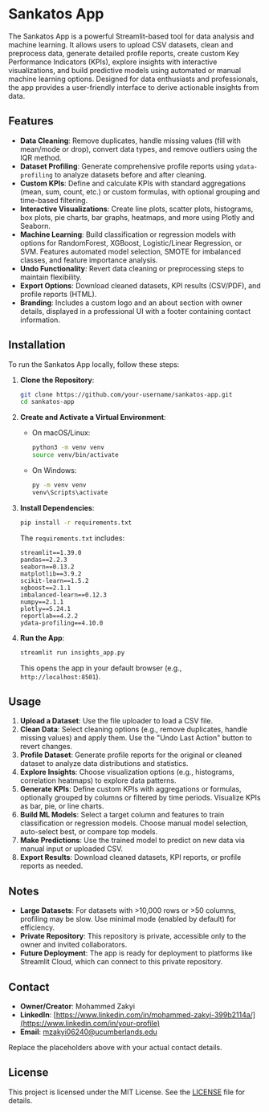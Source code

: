 # Sankatos App

The Sankatos App is a powerful Streamlit-based tool for data analysis and machine learning. It allows users to upload CSV datasets, clean and preprocess data, generate detailed profile reports, create custom Key Performance Indicators (KPIs), explore insights with interactive visualizations, and build predictive models using automated or manual machine learning options. Designed for data enthusiasts and professionals, the app provides a user-friendly interface to derive actionable insights from data.

## Features

- **Data Cleaning**: Remove duplicates, handle missing values (fill with mean/mode or drop), convert data types, and remove outliers using the IQR method.
- **Dataset Profiling**: Generate comprehensive profile reports using `ydata-profiling` to analyze datasets before and after cleaning.
- **Custom KPIs**: Define and calculate KPIs with standard aggregations (mean, sum, count, etc.) or custom formulas, with optional grouping and time-based filtering.
- **Interactive Visualizations**: Create line plots, scatter plots, histograms, box plots, pie charts, bar graphs, heatmaps, and more using Plotly and Seaborn.
- **Machine Learning**: Build classification or regression models with options for RandomForest, XGBoost, Logistic/Linear Regression, or SVM. Features automated model selection, SMOTE for imbalanced classes, and feature importance analysis.
- **Undo Functionality**: Revert data cleaning or preprocessing steps to maintain flexibility.
- **Export Options**: Download cleaned datasets, KPI results (CSV/PDF), and profile reports (HTML).
- **Branding**: Includes a custom logo and an about section with owner details, displayed in a professional UI with a footer containing contact information.

## Installation

To run the Sankatos App locally, follow these steps:

1. **Clone the Repository**:
   ```bash
   git clone https://github.com/your-username/sankatos-app.git
   cd sankatos-app
   ```

2. **Create and Activate a Virtual Environment**:
   - On macOS/Linux:
     ```bash
     python3 -m venv venv
     source venv/bin/activate
     ```
   - On Windows:
     ```bash
     py -m venv venv
     venv\Scripts\activate
     ```

3. **Install Dependencies**:
   ```bash
   pip install -r requirements.txt
   ```
   The `requirements.txt` includes:
   ```
   streamlit==1.39.0
   pandas==2.2.3
   seaborn==0.13.2
   matplotlib==3.9.2
   scikit-learn==1.5.2
   xgboost==2.1.1
   imbalanced-learn==0.12.3
   numpy==2.1.1
   plotly==5.24.1
   reportlab==4.2.2
   ydata-profiling==4.10.0
   ```

4. **Run the App**:
   ```bash
   streamlit run insights_app.py
   ```
   This opens the app in your default browser (e.g., `http://localhost:8501`).

## Usage

1. **Upload a Dataset**: Use the file uploader to load a CSV file.
2. **Clean Data**: Select cleaning options (e.g., remove duplicates, handle missing values) and apply them. Use the "Undo Last Action" button to revert changes.
3. **Profile Dataset**: Generate profile reports for the original or cleaned dataset to analyze data distributions and statistics.
4. **Explore Insights**: Choose visualization options (e.g., histograms, correlation heatmaps) to explore data patterns.
5. **Generate KPIs**: Define custom KPIs with aggregations or formulas, optionally grouped by columns or filtered by time periods. Visualize KPIs as bar, pie, or line charts.
6. **Build ML Models**: Select a target column and features to train classification or regression models. Choose manual model selection, auto-select best, or compare top models.
7. **Make Predictions**: Use the trained model to predict on new data via manual input or uploaded CSV.
8. **Export Results**: Download cleaned datasets, KPI reports, or profile reports as needed.

## Notes

- **Large Datasets**: For datasets with >10,000 rows or >50 columns, profiling may be slow. Use minimal mode (enabled by default) for efficiency.
- **Private Repository**: This repository is private, accessible only to the owner and invited collaborators.
- **Future Deployment**: The app is ready for deployment to platforms like Streamlit Cloud, which can connect to this private repository.

## Contact

- **Owner/Creator**: Mohammed Zakyi
- **LinkedIn**: [https://www.linkedin.com/in/mohammed-zakyi-399b2114a/](https://www.linkedin.com/in/your-profile)
- **Email**: [mzakyi06240@ucumberlands.edu](mailto:your.email@example.com)

Replace the placeholders above with your actual contact details.

## License

This project is licensed under the MIT License. See the [LICENSE](LICENSE) file for details.
